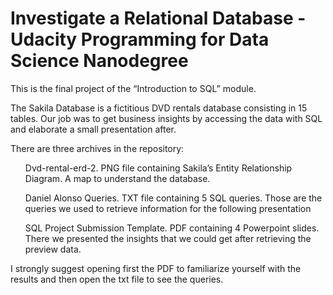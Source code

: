 
# Investigate a Relational Database  - Udacity Programming for Data Science Nanodegree 


This is the final project of the “Introduction to SQL” module.

The Sakila Database is a fictitious DVD rentals database consisting in 15 tables. Our job was to get business insights by accessing the data with SQL and elaborate a small presentation after. 

There are three archives in the repository: 
<ul>Dvd-rental-erd-2. PNG file containing Sakila’s Entity Relationship Diagram. A map  to understand the database.</ul>

<ul>Daniel Alonso Queries.  TXT file containing 5 SQL queries. Those are the queries we used to retrieve information for the following presentation</ul>
<ul>SQL Project Submission Template. PDF containing 4 Powerpoint slides. There we presented the insights that we could get after retrieving the preview data.</ul>


I strongly suggest opening first the PDF to familiarize yourself with the results and then open the txt file to see the queries.

